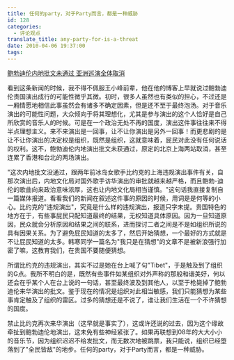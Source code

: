 ```yaml
---
title: 任何的party，对于Party而言，都是一种威胁
id: 128
categories:
  - 评论观点
translate_title: any-party-for-is-a-threat
date: 2010-04-06 19:37:00
tags:
---
```


[鲍勃迪伦内地批文未通过 亚洲巡演全体取消](http://news.12530.com/newweb/news/newsshow/20100406/i/96841.html)

看到这条新闻的时候，我不得不佩服王小峰前辈，他在他的博客上早就说过鲍勃迪伦贵国演出成行的可能性微乎其微。初时，很多人虽然也有类似的担心，不过还是一厢情愿地相信此事虽然会有诸多不确定因素，但是还不至于最终泡汤。对于音乐演出的可能性问题，大众倾向于将其理想化，尤其是参与演出的这个人恰好是自己所欣赏的音乐人的时候。可是在一个政治无处不再的国度，演出这件事往往来不得半点理想主义。来不来演出是一回事，让不让你演出是另外一回事！而更悲剧的是让不让你演出的决定权是组织，既然是组织，这就意味着，屁民对此没有任何说话的权利。这不，鲍勃迪伦内地演出批文未获通过，原定的北京上海两站取消，甚至连累了香港和台北的两场演出。

"这次内地批文没通过，跟两年前冰岛女歌手比约克的上海违规演出事件有关，自那次演出后，内地文化局对国外歌手访华演出的审批就越来越严格，而且鲍勃-迪伦的歌曲向来政治意味浓厚，这也让内地文化局相当谨慎。"这句话我直接复制自一篇媒体报道。看看我们的新闻在叙述这件事的原因的时候，用词是是何等的小心。比约克的"违规演出"，究竟是什么样的违规演出，报道只字未提。贵国特色的地方在于，有些事屁民只配知道最终的结果，无权知道具体原因。因为一旦知道原因，民众就会分析原因和结果之间的联系，进而探讨二者之间是不是如组织所说的具有因果关系。为了避免屁民知道的太多了，然后开始猜想，一个最好的方式就是不让屁民知道的太多。韩寒同学一篇名为"我只是在猜想"的文章不是被新浪强行加密了嘛，这教育我们，在贵国不要随便猜想。

所谓比约克的违规演出，其实不过是她在台上喊了句"Tibet"，于是触及到了组织的G点。我所不明白的是，既然有些事件如某组织对外声称的那般和谐美好，何以还会在乎某个人在台上说的一句话，甚至最终波及到其他人，以至于枪毙掉了鲍勃迪伦来华演出的批文。鉴于现在的情况是组织对此相当敏感，我们只能猜想为某些事肯定触及了组织的雷区。过多的猜想还是不说了，谁让我们生活在一个不许猜想的国度。

禁止比约克再次来华演出（这早就是事实了），这或许还说的过去，因为这个缘故牵扯到鲍勃迪伦地演出，这未免有些神经紧张了。如果再联想到08年的大大小小的音乐节，因为组织迟迟不给发批文，而无数次地被跳票，我只能说，组织已经堕落到了"全民皆敌"的地步。任何的party，对于Party而言，都是一种威胁。
